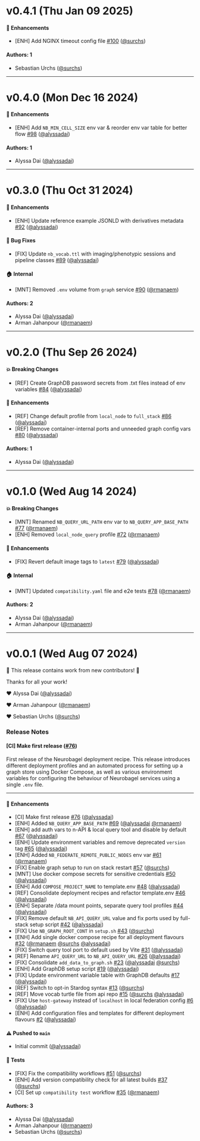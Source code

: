 # v0.4.1 (Thu Jan 09 2025)

#### 🚀 Enhancements

- [ENH] Add NGINX timeout config file [#100](https://github.com/neurobagel/recipes/pull/100) ([@surchs](https://github.com/surchs))

#### Authors: 1

- Sebastian Urchs ([@surchs](https://github.com/surchs))

---

# v0.4.0 (Mon Dec 16 2024)

#### 🚀 Enhancements

- [ENH] Add `NB_MIN_CELL_SIZE` env var & reorder env var table for better flow [#98](https://github.com/neurobagel/recipes/pull/98) ([@alyssadai](https://github.com/alyssadai))

#### Authors: 1

- Alyssa Dai ([@alyssadai](https://github.com/alyssadai))

---

# v0.3.0 (Thu Oct 31 2024)

#### 🚀 Enhancements

- [ENH] Update reference example JSONLD with derivatives metadata [#92](https://github.com/neurobagel/recipes/pull/92) ([@alyssadai](https://github.com/alyssadai))

#### 🐛 Bug Fixes

- [FIX] Update `nb_vocab.ttl` with imaging/phenotypic sessions and pipeline classes [#89](https://github.com/neurobagel/recipes/pull/89) ([@alyssadai](https://github.com/alyssadai))

#### 🏠 Internal

- [MNT] Removed `.env` volume from `graph` service [#90](https://github.com/neurobagel/recipes/pull/90) ([@rmanaem](https://github.com/rmanaem))

#### Authors: 2

- Alyssa Dai ([@alyssadai](https://github.com/alyssadai))
- Arman Jahanpour ([@rmanaem](https://github.com/rmanaem))

---

# v0.2.0 (Thu Sep 26 2024)

#### 💥 Breaking Changes

- [REF] Create GraphDB password secrets from .txt files instead of env variables [#84](https://github.com/neurobagel/recipes/pull/84) ([@alyssadai](https://github.com/alyssadai))

#### 🚀 Enhancements

- [REF] Change default profile from `local_node` to `full_stack` [#86](https://github.com/neurobagel/recipes/pull/86) ([@alyssadai](https://github.com/alyssadai))
- [REF] Remove container-internal ports and unneeded graph config vars [#80](https://github.com/neurobagel/recipes/pull/80) ([@alyssadai](https://github.com/alyssadai))

#### Authors: 1

- Alyssa Dai ([@alyssadai](https://github.com/alyssadai))

---

# v0.1.0 (Wed Aug 14 2024)

#### 💥 Breaking Changes

- [MNT] Renamed `NB_QUERY_URL_PATH` env var to `NB_QUERY_APP_BASE_PATH` [#77](https://github.com/neurobagel/recipes/pull/77) ([@rmanaem](https://github.com/rmanaem))
- [ENH] Removed `local_node_query` profile [#72](https://github.com/neurobagel/recipes/pull/72) ([@rmanaem](https://github.com/rmanaem))

#### 🚀 Enhancements

- [FIX] Revert default image tags to `latest` [#79](https://github.com/neurobagel/recipes/pull/79) ([@alyssadai](https://github.com/alyssadai))

#### 🏠 Internal

- [MNT] Updated `compatibility.yaml` file and e2e tests [#78](https://github.com/neurobagel/recipes/pull/78) ([@rmanaem](https://github.com/rmanaem))

#### Authors: 2

- Alyssa Dai ([@alyssadai](https://github.com/alyssadai))
- Arman Jahanpour ([@rmanaem](https://github.com/rmanaem))

---

# v0.0.1 (Wed Aug 07 2024)

:tada: This release contains work from new contributors! :tada:

Thanks for all your work!

:heart: Alyssa Dai ([@alyssadai](https://github.com/alyssadai))

:heart: Arman Jahanpour ([@rmanaem](https://github.com/rmanaem))

:heart: Sebastian Urchs ([@surchs](https://github.com/surchs))

### Release Notes

#### [CI] Make first release ([#76](https://github.com/neurobagel/recipes/pull/76))

First release of the Neurobagel deployment recipe. This release introduces different deployment profiles and an automated process for setting up a graph store using Docker Compose, as well as various environment variables for configuring the behaviour of Neurobagel services using a single `.env` file.

<!-- To be checked off by reviewers -->

---

#### 🚀 Enhancements

- [CI] Make first release [#76](https://github.com/neurobagel/recipes/pull/76) ([@alyssadai](https://github.com/alyssadai))
- [ENH] Added `NB_QUERY_APP_BASE_PATH` [#69](https://github.com/neurobagel/recipes/pull/69) ([@alyssadai](https://github.com/alyssadai) [@rmanaem](https://github.com/rmanaem))
- [ENH] add auth vars to n-API & local query tool and disable by default [#67](https://github.com/neurobagel/recipes/pull/67) ([@alyssadai](https://github.com/alyssadai))
- [ENH] Update environment variables and remove deprecated `version` tag [#65](https://github.com/neurobagel/recipes/pull/65) ([@alyssadai](https://github.com/alyssadai))
- [ENH] Added `NB_FEDERATE_REMOTE_PUBLIC_NODES` env var [#61](https://github.com/neurobagel/recipes/pull/61) ([@rmanaem](https://github.com/rmanaem))
- [FIX] Enable graph setup to run on stack restart [#57](https://github.com/neurobagel/recipes/pull/57) ([@surchs](https://github.com/surchs))
- [MNT] Use docker compose secrets for sensitive credentials [#50](https://github.com/neurobagel/recipes/pull/50) ([@alyssadai](https://github.com/alyssadai))
- [ENH] Add `COMPOSE_PROJECT_NAME` to template.env [#48](https://github.com/neurobagel/recipes/pull/48) ([@alyssadai](https://github.com/alyssadai))
- [REF] Consolidate deployment recipes and refactor template.env [#46](https://github.com/neurobagel/recipes/pull/46) ([@alyssadai](https://github.com/alyssadai))
- [ENH] Separate /data mount points, separate query tool profiles [#44](https://github.com/neurobagel/recipes/pull/44) ([@alyssadai](https://github.com/alyssadai))
- [FIX] Remove default `NB_API_QUERY_URL` value and fix ports used by full-stack setup script [#42](https://github.com/neurobagel/recipes/pull/42) ([@alyssadai](https://github.com/alyssadai))
- [FIX] Use `NB_GRAPH_ROOT_CONT` in `setup.sh` [#43](https://github.com/neurobagel/recipes/pull/43) ([@surchs](https://github.com/surchs))
- [ENH] Add single docker compose recipe for all deployment flavours [#32](https://github.com/neurobagel/recipes/pull/32) ([@rmanaem](https://github.com/rmanaem) [@surchs](https://github.com/surchs) [@alyssadai](https://github.com/alyssadai))
- [FIX] Switch query tool port to default used by Vite [#31](https://github.com/neurobagel/recipes/pull/31) ([@alyssadai](https://github.com/alyssadai))
- [REF] Rename `API_QUERY_URL` to `NB_API_QUERY_URL` [#26](https://github.com/neurobagel/recipes/pull/26) ([@alyssadai](https://github.com/alyssadai))
- [FIX] Consolidate `add_data_to_graph.sh` [#23](https://github.com/neurobagel/recipes/pull/23) ([@alyssadai](https://github.com/alyssadai) [@surchs](https://github.com/surchs))
- [ENH] Add GraphDB setup script [#19](https://github.com/neurobagel/recipes/pull/19) ([@alyssadai](https://github.com/alyssadai))
- [FIX] Update environment variable table with GraphDB defaults [#17](https://github.com/neurobagel/recipes/pull/17) ([@alyssadai](https://github.com/alyssadai))
- [REF] Switch to opt-in Stardog syntax [#13](https://github.com/neurobagel/recipes/pull/13) ([@surchs](https://github.com/surchs))
- [REF] Move vocab turtle file from api repo [#15](https://github.com/neurobagel/recipes/pull/15) ([@surchs](https://github.com/surchs) [@alyssadai](https://github.com/alyssadai))
- [FIX] Use `host-gateway` instead of `localhost` in local federation config [#6](https://github.com/neurobagel/recipes/pull/6) ([@alyssadai](https://github.com/alyssadai))
- [ENH] Add configuration files and templates for different deployment flavours [#2](https://github.com/neurobagel/recipes/pull/2) ([@alyssadai](https://github.com/alyssadai))

#### ⚠️ Pushed to `main`

- Initial commit ([@alyssadai](https://github.com/alyssadai))

####  🧪 Tests

- [FIX] Fix the compatibility workflows [#51](https://github.com/neurobagel/recipes/pull/51) ([@surchs](https://github.com/surchs))
- [ENH] Add version compatibility check for all latest builds [#37](https://github.com/neurobagel/recipes/pull/37) ([@surchs](https://github.com/surchs))
- [CI] Set up `compatibility test` workflow [#35](https://github.com/neurobagel/recipes/pull/35) ([@rmanaem](https://github.com/rmanaem))

#### Authors: 3

- Alyssa Dai ([@alyssadai](https://github.com/alyssadai))
- Arman Jahanpour ([@rmanaem](https://github.com/rmanaem))
- Sebastian Urchs ([@surchs](https://github.com/surchs))
